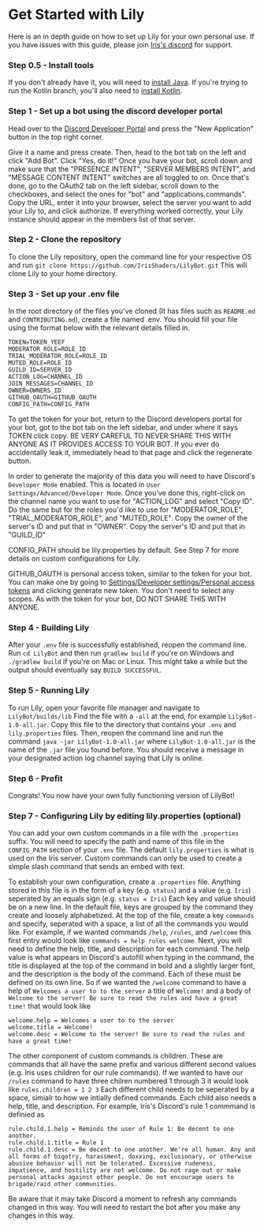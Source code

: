 # Get Started with Lily

Here is an in depth guide on how to set up Lily for your own personal use. If you have issues with this guide, please join [Iris's discord](https://discord.gg/jQJnav2jPu) for support.

### Step 0.5 - Install tools
If you don't already have it, you will need to [install Java](https://adoptium.net/).
If you're trying to run the Kotlin branch, you'll also need to [install Kotlin](https://kotlinlang.org/docs/command-line.html#snap-package).

### Step 1 - Set up a bot using the discord developer portal

Head over to the [Discord Developer Portal](https://discord.com/developers/applications) and press the "New Application" button in the top right corner.

Give it a name and press create. Then, head to the bot tab on the left and click "Add Bot". Click "Yes, do it!" Once you have your bot, scroll down and make sure that the "PRESENCE INTENT", "SERVER MEMBERS INTENT", and "MESSAGE CONTENT INTENT" switches are all toggled to on. Once that's done, go to the OAuth2 tab on the left sidebar, scroll down to the checkboxes, and select the ones for "bot" and "applications.commands". Copy the URL, enter it into your browser, select the server you want to add your Lily to, and click authorize. If everything worked correctly, your Lily instance should appear in the members list of that server.

### Step 2 - Clone the repository

To clone the Lily repository, open the command line for your respective OS and run `git clone https://github.com/IrisShaders/LilyBot.git`
This will clone Lily to your home directory.

### Step 3 - Set up your .env file

In the root directory of the files you've cloned (It has files such as `README.md` and `CONTRIBUTING.md`), create a file named .env. You should fill your file using the format below with the relevant details filled in.

```
TOKEN=TOKEN_YEEF
MODERATOR_ROLE=ROLE_ID
TRIAL_MODERATOR_ROLE=ROLE_ID
MUTED_ROLE=ROLE_ID
GUILD_ID=SERVER_ID
ACTION_LOG=CHANNEL_ID
JOIN_MESSAGES=CHANNEL_ID
OWNER=OWNERS_ID
GITHUB_OAUTH=GITHUB_OAUTH
CONFIG_PATH=CONFIG_PATH
```

To get the token for your bot, return to the Discord developers portal for your bot, got to the bot tab on the left sidebar, and under where it says TOKEN click copy. BE VERY CAREFUL TO NEVER SHARE THIS WITH ANYONE AS IT PROVIDES ACCESS TO YOUR BOT. If you ever do accidentally leak it, immediately head to that page and click the regenerate button.

In order to generate the majority of this data you will need to have Discord's `Developer Mode` enabled. This is located in `User Settings/Advanced/Developer Mode`. Once you've done this, right-click on the channel name you want to use for "ACTION_LOG" and select "Copy ID". Do the same but for the roles you'd like to use for "MODERATOR_ROLE", "TRIAL_MODERATOR_ROLE", and "MUTED_ROLE". Copy the owner of the server's ID and put that in "OWNER". Copy the server's ID and put that in "GUILD_ID"

CONFIG_PATH should be lily.properties by default. See Step 7 for more details on custom configurations for Lily.

GITHUB_OAUTH is personal access token, similar to the token for your bot. You can make one by going to [Settings/Developer settings/Personal access tokens](https://github.com/settings/tokens) and clicking generate new token. You don't need to select any scopes. As with the token for your bot, DO NOT SHARE THIS WITH ANYONE.

### Step 4 - Building Lily

After your `.env` file is successfully established, reopen the command line. Run `cd LilyBot` and then run `gradlew build` if you're on Windows and `./gradlew build` if you're on Mac or Linux. This might take a while but the output should eventually say `BUILD SUCCESSFUL`.

### Step 5 - Running Lily
To run Lily, open your favorite file manager and navigate to `LilyBot/builds/lib` Find the file with a `-all` at the end, for example `LilyBot-1.0-all.jar`. Copy this file to the directory that contains your `.env` and `lily.properties` files. Then, reopen the command line and run the command `java -jar LilyBot-1.0-all.jar` where `LilyBot-1.0-all.jar` is the name of the `.jar` file you found before. You should receive a message in your designated action log channel saying that Lily is online.

### Step 6 - Profit
Congrats! You now have your own fully functioning version of LilyBot!

### Step 7 - Configuring Lily by editing lily.properties (optional)
You can add your own custom commands in a file with the `.properties` suffix. You will need to specify the path and name of this file in the `CONFIG_PATH` section of your `.env` file. The default `lily.properties` is what is used on the Iris server. Custom commands can only be used to create a simple slash command that sends an embed with text.

To establish your own configuration, create a `.properties` file. Anything stored in this file is in the form of a key (e.g. `status`) and a value (e.g. `Iris`) seperated by an equals sign (e.g. `status = Iris`) Each key and value should be on a new line. In the default file, keys are grouped by the command they create and loosely alphabetized. At the top of the file, create a key `commands` and specify, seperated with a space, a list of all the commands you would like. For example, if we wanted commands `/help`, `/rules`, and `/welcome` this first entry would look like `commands = help rules welcome`. Next, you will need to define the help, title, and description for each command. The help value is what appears in Discord's autofill when typing in the command, the title is displayed at the top of the command in bold and a slightly larger font, and the description is the body of the command. Each of these must be defined on its own line. So if we wanted the `/welcome` command to have a help of `Welcomes a user to to the server` a title of `Welcome!` and a body of `Welcome to the server! Be sure to read the rules and have a great time!` that would look like 
```
welcome.help = Welcomes a user to to the server
welcome.title = Welcome!
welcome.desc = Welcome to the server! Be sure to read the rules and have a great time!
```
The other component of custom commands is children. These are commands that all have the same prefix and various different second values (e.g. Iris uses children for our rule commands). If we wanted to have our `/rules` command to have three chilren numbered 1 through 3 it would look like `rules.children = 1 2 3` Each different child needs to be seperated by a space, simialr to how we intially defined commands. Each child also needs a help, title, and description. For example, Iris's Discord's rule 1 commmand is definied as
```
rule.child.1.help = Reminds the user of Rule 1: Be decent to one another.
rule.child.1.title = Rule 1
rule.child.1.desc = Be decent to one another. We're all human. Any and all forms of bigotry, harassment, doxxing, exclusionary, or otherwise abusive behavior will not be tolerated. Excessive rudeness, impatience, and hostility are not welcome. Do not rage out or make personal attacks against other people. Do not encourage users to brigade/raid other communities.
```

Be aware that it may take Discord a moment to refresh any commands changed in this way. You will need to restart the bot after you make any changes in this way.
